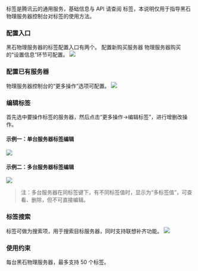标签是腾讯云的通用服务，基础信息与 API 请查阅 标签，本说明仅用于指导黑石物理服务器控制台对标签的使用方法。

### 配置入口
黑石物理服务器的标签配置入口有两个。
配置新购买服务器
物理服务器购买的“设置信息”环节可配置。
![](https://main.qcloudimg.com/raw/763524f8b9d3ef4d9b14e466c25563ec.png)

### 配置已有服务器
物理服务器控制台的“更多操作”选项可配置。
![](https://main.qcloudimg.com/raw/e5c6aa5972ae74e0071e2b4ff385f69e.png)

### 编辑标签
首先选中要操作标签的服务器，然后点击“更多操作->编辑标签”，进行增删改操作。
#### 示例一：单台服务器标签编辑
![](https://main.qcloudimg.com/raw/16a08a52074fd898ab7f9dd009a1fb36.png)

#### 示例二：多台服务器标签编辑
![](https://main.qcloudimg.com/raw/bc94fc43e984a30c0d5812bde445c79f.png)
>注：多台服务器在同标签键下，有不同标签值时，显示为“多标签值”，可查看、删除，但不可直接编辑。

### 标签搜索
标签可做为搜索项，用于搜索目标服务器，同时支持联想补齐功能。
![](https://main.qcloudimg.com/raw/f4ea5e646a58492c7bae360a515ada0d.png)

### 使用约束
每台黑石物理服务器，最多支持 50 个标签。
